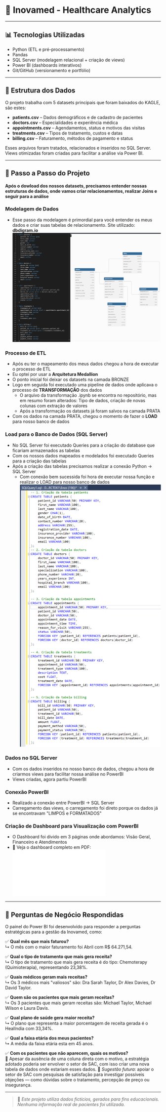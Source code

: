 # 🏥 Inovamed - Healthcare Analytics
---

## 📊 Tecnologias Utilizadas

- Python (ETL e pré-processamento)
- Pandas
- SQL Server (modelagem relacional + criação de views)
- Power BI (dashboards interativos)
- Git/GitHub (versionamento e portfólio)

---

## 🧩 Estrutura dos Dados

O projeto trabalha com 5 datasets principais que foram baixados do KAGLE, são estes:

- **patients.csv** – Dados demográficos e de cadastro de pacientes
- **doctors.csv** – Especialidades e experiência médica
- **appointments.csv** – Agendamentos, status e motivos das visitas
- **treatments.csv** – Tipos de tratamento, custos e datas
- **billing.csv** – Faturamento, métodos de pagamento e status

Esses arquivos foram tratados, relacionados e inseridos no SQL Server. Views otimizadas foram criadas para facilitar a análise via Power BI.

---

## 🌱 Passo a Passo do Projeto

#### Após o dowload dos nossos datasets, precisamos entender nossas estruturas de dados, onde vamos criar relacionamentos, realizar Joins e seguir para a análise

### Modelagem de Dados
- Esse passo da modelagem é primordial para você entender os meus dados e criar suas tabelas de relacionamento. Site utilizado: **dbdigram.io**
![Modelagem Banco](Imagens/modelagem_banco.PNG)

### Processo de ETL
- Após eu ter o mapeamento dos meus dados chegou a hora de executar o processo de ETL
- Eu optei por usar a **Arquitetura Medallion**
- O ponto inicial foi deixar os datasets na camada BRONZE
- Logo em seguida foi executado uma pipeline de dados onde aplicava o processo de **TRANSFORMAÇÃO** dos dados
  - O arquivo da transformação .ipynb se encontra no repositório, mas em resumo foram alterados: Tipo de dados, criação de novas colunas com extração de valores
  - Após a transformação os datasets já foram salvos na camada PRATA
- Com os dados na camada PRATA, chegou o momento de fazer o **LOAD** para nosso banco de dados

### Load para o Banco de Dados (SQL Server)
- No SQL Server foi executado Queries para a criação do database que ficariam armazenados as tabelas
- Com os nossos dados mapeados e modelados foi executado Queries para a criação das tabelas
- Após a criação das tabelas precisamos realizar a conexão Python -> SQL Server
  - Com conexão bem sucessida foi hora de executar nossa função e realizar o LOAD para nosso banco de dados
![Queries](Imagens/Querydecriacaotabelas.PNG)

### Dados no SQL Server
- Com os dados inseridos no nosso banco de dados, chegou a hora de criarmos views para facilitar nossa análise no PowerBI
- Views criadas, agora partiu PowerBI

### Conexão PowerBI
- Realizado a conexão entre PowerBI -> SQL Server
- Carregamento das views, o carregamento foi direto porque os dados já se encontravam "LIMPOS e FORMATADOS"

 ### Criação de Dashboard para Visualização com PowerBI
- O Dashboard foi divido em 3 páginas onde abordamos: Visão Geral, Financeiro e Atendimentos
- 📄 Veja o dashboard completo em PDF:
![Dashboard Geral](Imagens/dash_hospital.pdf)

---

## 💼 Perguntas de Negócio Respondidas

O painel do Power BI foi desenvolvido para responder a perguntas estratégicas para a gestão da Inovamed, como:

✅ **Qual mês que mais faturou?**  
↳ O mês com o maior faturamento foi Abril com R$ 64.271,54.

✅ **Qual o tipo de tratamento que mais gera receita?**  
↳ O tipo de tratamento que mais gera receita é do tipo: Chemoterapy (Quimioterapia), representando 23,38%.

✅ **Quais médicos geram mais receitas?**  
↳ Os 3 médicos mais "valiosos" são: Dra Sarah Taylor, Dr Alex Davies, Dr David Taylor.

✅ **Quem são os pacientes que mais geram receitas?**  
↳ Os 3 pacientes que mais geram receitas são: Michael Taylor, Michael Wilson e Laura Davis.

✅ **Qual plano de saúde gera maior receita?**  
↳ O plano que representa a maior porcentagem de receita gerada é o HealIndia com 33,34%.

✅ **Qual a faixa etária dos meus pacientes?**  
↳ A média da faixa etária esta em 45 anos.
 
✅ **Com os pacientes que não aparecem, quais os motivos?**  
💬 Apesar da ausência de uma coluna direta com o motivo, a estratégia adotado poderia ser envolver o setor de SAC, com isso criar uma nova tabela de dados onde estariam esses dados.
📌 *Sugestão futura*: apoiar o setor de SAC com pesquisas de satisfação para investigar possíveis objeções — como dúvidas sobre o tratamento, percepção de preço ou insegurança.

---

> 🔎 *Este projeto utiliza dados fictícios, gerados para fins educacionais. Nenhuma informação real de pacientes foi utilizada.*

